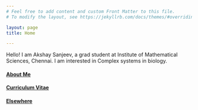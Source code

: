 ```yaml
---
# Feel free to add content and custom Front Matter to this file.
# To modify the layout, see https://jekyllrb.com/docs/themes/#overriding-theme-defaults

layout: page
title: Home

---
```


  Hello! I am Akshay Sanjeev, a grad student at Institute of Mathematical Sciences, Chennai. I am interested in Complex systems in biology. 

#### [About Me](about)
#### [Curriculum Vitae](cv)
<!-- #### [Publications](publications)
#### [Talks](talks) -->
#### [Elsewhere](elsewhere)
